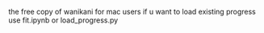 the free copy of wanikani for mac users
if u want to load existing progress use fit.ipynb or load_progress.py
